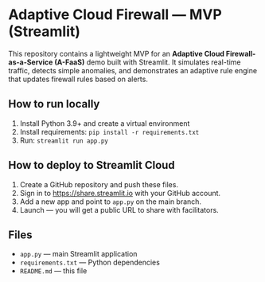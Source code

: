 
# Adaptive Cloud Firewall — MVP (Streamlit)

This repository contains a lightweight MVP for an **Adaptive Cloud Firewall-as-a-Service (A-FaaS)** demo built with Streamlit.
It simulates real-time traffic, detects simple anomalies, and demonstrates an adaptive rule engine that updates firewall rules based on alerts.

## How to run locally
1. Install Python 3.9+ and create a virtual environment
2. Install requirements: `pip install -r requirements.txt`
3. Run: `streamlit run app.py`

## How to deploy to Streamlit Cloud
1. Create a GitHub repository and push these files.
2. Sign in to https://share.streamlit.io with your GitHub account.
3. Add a new app and point to `app.py` on the main branch.
4. Launch — you will get a public URL to share with facilitators.

## Files
- `app.py` — main Streamlit application
- `requirements.txt` — Python dependencies
- `README.md` — this file
